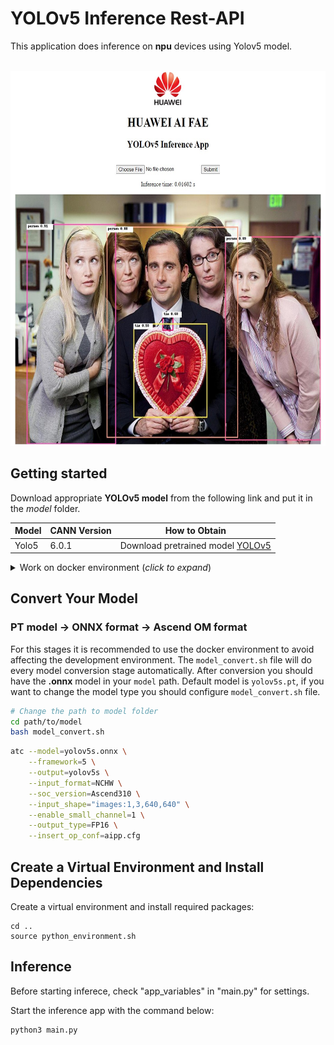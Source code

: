 # YOLOv5 Inference Rest-API

This application does inference on **npu** devices using Yolov5 model.

</br>

<img src="./static/Inference_app_preview.jpg" height="600">

</br>

## Getting started

Download appropriate **YOLOv5 model** from the following link and put it in the _model_ folder. 

| **Model** | **CANN Version** | **How to Obtain** |
|---|---|---|
| Yolo5 | 6.0.1  | Download pretrained model [YOLOv5](https://github.com/ultralytics/yolov5/releases/tag/v6.1)

<details> <summary> Work on docker environment (<i>click to expand</i>)</summary>

Start your docker environment.

```bash
sudo docker run -it -u root --rm --name yolov5_docker -p 6565:4545 -p 0505:0505 \
--device=/dev/davinci0 \
--device=/dev/davinci_manager \
--device=/dev/devmm_svm \
--device=/dev/hisi_hdc \
-v /usr/local/dcmi:/usr/local/dcmi \
-v /usr/local/bin/npu-smi:/usr/local/bin/npu-smi \
-v /usr/local/Ascend/driver:/usr/local/Ascend/driver \
-v /PATH/pyacl_samples:/workspace/pyacl_samples \
ascendhub.huawei.com/public-ascendhub/infer-modelzoo:22.0.RC2 /bin/bash
```
    
```bash
apt-get update && apt-get install -y --no-install-recommends \
        gcc \
        g++ \
        make \
        cmake \
        zlib1g \
        zlib1g-dev \
        openssl \
        libsqlite3-dev \
        libssl-dev \
        libffi-dev \
        unzip \
        pciutils \
        net-tools \
        libblas-dev \
        gfortran \
        libblas3 \
        libopenblas-dev \
        libbz2-dev \
        build-essential \
        lzma \
        liblzma-dev \
        git \
        && \
    apt-get clean && \
    rm -rf /var/lib/apt/lists/*
```
    
```bash

wget https://www.python.org/ftp/python/3.9.2/Python-3.9.2.tgz --no-check-certificate && \
    tar -zxvf Python-3.9.2.tgz && \
    cd Python-3.9.2 && \
    ./configure --prefix=/usr/local/python3.9.2 --enable-loadable-sqlite-extensions --enable-shared && make -j && make install && \
    cd .. && \
    rm -r -d Python-3.9.2 && rm Python-3.9.2.tgz && \
    export LD_LIBRARY_PATH=/usr/local/python3.9.2/lib:$LD_LIBRARY_PATH && \
    export PATH=/usr/local/python3.9.2/bin:$PATH

pip3 install --upgrade pip
pip3 install attrs numpy decorator sympy cffi pyyaml pathlib2 psutil protobuf scipy requests absl-py jupyter jupyterlab sympy

```
</details>

## Convert Your Model

### PT model -> ONNX format -> Ascend OM format

For this stages it is recommended to use the docker environment to avoid affecting the development environment. The `model_convert.sh` file will do every model conversion stage automatically. After conversion you should have the **.onnx** model in your `model` path. Default model is `yolov5s.pt`, if you want to change the model type you should configure `model_convert.sh` file.

```bash
# Change the path to model folder
cd path/to/model
bash model_convert.sh
```

```bash
atc --model=yolov5s.onnx \
    --framework=5 \
    --output=yolov5s \
    --input_format=NCHW \
    --soc_version=Ascend310 \
    --input_shape="images:1,3,640,640" \
    --enable_small_channel=1 \
    --output_type=FP16 \
    --insert_op_conf=aipp.cfg
```


## Create a Virtual Environment and Install Dependencies

Create a virtual environment and install required packages:

```console
cd ..
source python_environment.sh
```

## Inference

Before starting inferece, check "app_variables" in "main.py" for settings.

Start the inference app with the command below:

```console
python3 main.py
```